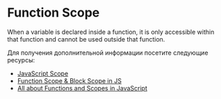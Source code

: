 # Function Scope

When a variable is declared inside a function, it is only accessible within that function and cannot be used outside that function.

Для получения дополнительной информации посетите следующие ресурсы:

- [JavaScript Scope](https://www.w3schools.com/js/js_scope.asp)
- [Function Scope & Block Scope in JS](https://medium.com/nerd-for-tech/function-scope-block-scope-in-js-d29c8e7cd216)
- [All about Functions and Scopes in JavaScript](https://www.geeksforgeeks.org/all-about-functions-and-scopes-in-javascript/)
